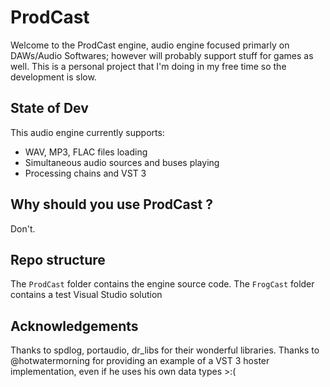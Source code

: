 # ProdCast
Welcome to the ProdCast engine, audio engine focused primarly on DAWs/Audio Softwares; however will probably support stuff for games as well.
This is a personal project that I'm doing in my free time so the development is slow.

## State of Dev
This audio engine currently supports:
- WAV, MP3, FLAC files loading
- Simultaneous audio sources and buses playing
- Processing chains and VST 3

## Why should you use ProdCast ?
Don't.

## Repo structure
The `ProdCast` folder contains the engine source code. The `FrogCast` folder contains a test Visual Studio solution

## Acknowledgements
Thanks to spdlog, portaudio, dr_libs for their wonderful libraries.
Thanks to @hotwatermorning for providing an example of a VST 3 hoster implementation, even if he uses his own data types >:(